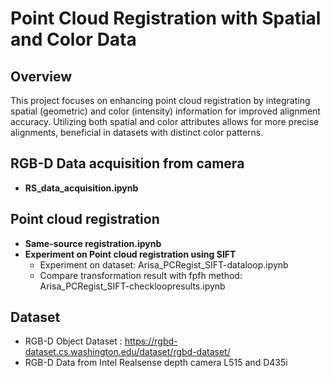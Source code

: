 # Point Cloud Registration with Spatial and Color Data

## Overview
This project focuses on enhancing point cloud registration by integrating spatial (geometric) and color (intensity) information for improved alignment accuracy. Utilizing both spatial and color attributes allows for more precise alignments, beneficial in datasets with distinct color patterns.

## RGB-D Data acquisition from camera
- **RS_data_acquisition.ipynb**

## Point cloud registration
- **Same-source registration.ipynb**
- **Experiment on Point cloud registration using SIFT**
  - Experiment on dataset: Arisa_PCRegist_SIFT-dataloop.ipynb
  - Compare transformation result with fpfh method: Arisa_PCRegist_SIFT-checkloopresults.ipynb

## Dataset
- RGB-D Object Dataset : https://rgbd-dataset.cs.washington.edu/dataset/rgbd-dataset/
- RGB-D Data from Intel Realsense depth camera L515 and D435i

